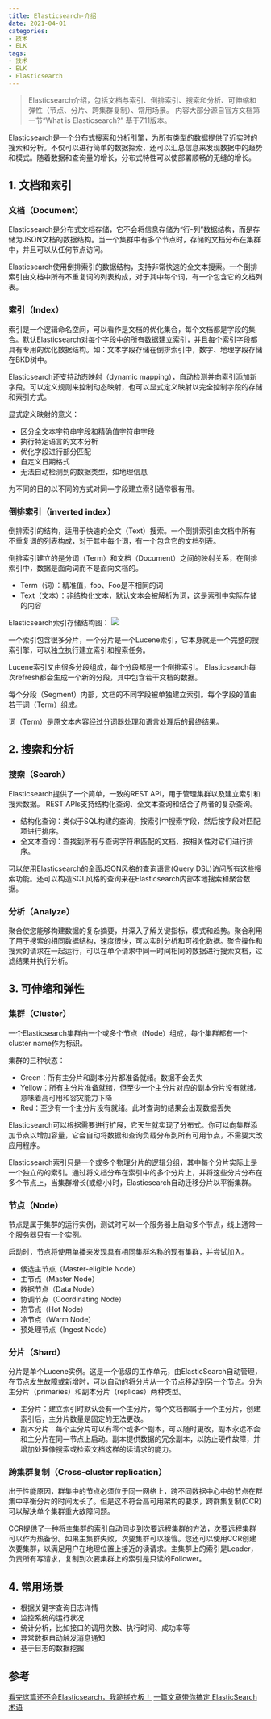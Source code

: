```yaml
---
title: Elasticsearch-介绍
date: 2021-04-01
categories:
- 技术
- ELK
tags:
- 技术
- ELK
- Elasticsearch
---
```


> Elasticsearch介绍，包括文档与索引、倒排索引、搜索和分析、可伸缩和弹性（节点、分片、跨集群复制）、常用场景。
 内容大部分源自官方文档第一节“What is Elasticsearch?”
 基于7.11版本。

<!-- more -->

Elasticsearch是一个分布式搜索和分析引擎，为所有类型的数据提供了近实时的搜索和分析。不仅可以进行简单的数据探索，还可以汇总信息来发现数据中的趋势和模式。随着数据和查询量的增长，分布式特性可以使部署顺畅的无缝的增长。

## 1. 文档和索引

### 文档（Document）
Elasticsearch是分布式文档存储，它不会将信息存储为“行-列”数据结构，而是存储为JSON文档的数据结构。当一个集群中有多个节点时，存储的文档分布在集群中，并且可以从任何节点访问。

Elasticsearch使用倒排索引的数据结构，支持非常快速的全文本搜索。一个倒排索引由文档中所有不重复词的列表构成，对于其中每个词，有一个包含它的文档列表。

### 索引（Index）
索引是一个逻辑命名空间，可以看作是文档的优化集合，每个文档都是字段的集合。默认Elasticsearch对每个字段中的所有数据建立索引，并且每个索引字段都具有专用的优化数据结构。如：文本字段存储在倒排索引中，数字、地理字段存储在BKD树中。

Elasticsearch还支持动态映射（dynamic mapping），自动检测并向索引添加新字段。可以定义规则来控制动态映射，也可以显式定义映射以完全控制字段的存储和索引方式。

显式定义映射的意义：
* 区分全文本字符串字段和精确值字符串字段
* 执行特定语言的文本分析
* 优化字段进行部分匹配
* 自定义日期格式
* 无法自动检测到的数据类型，如地理信息

为不同的目的以不同的方式对同一字段建立索引通常很有用。

### 倒排索引（inverted index）
倒排索引的结构，适用于快速的全文（Text）搜索。一个倒排索引由文档中所有不重复词的列表构成，对于其中每个词，有一个包含它的文档列表。

倒排索引建立的是分词（Term）和文档（Document）之间的映射关系，在倒排索引中，数据是面向词而不是面向文档的。

* Term（词）：精准值，foo、Foo是不相同的词
* Text（文本）：非结构化文本，默认文本会被解析为词，这是索引中实际存储的内容

Elasticsearch索引存储结构图：
![](https://gitee.com/lights8080/lights8080-oss/raw/master/uPic/hGcjkj.jpg)

一个索引包含很多分片，一个分片是一个Lucene索引，它本身就是一个完整的搜索引擎，可以独立执行建立索引和搜索任务。

Lucene索引又由很多分段组成，每个分段都是一个倒排索引。 Elasticsearch每次refresh都会生成一个新的分段，其中包含若干文档的数据。

每个分段（Segment）内部，文档的不同字段被单独建立索引。每个字段的值由若干词（Term）组成。

词（Term）是原文本内容经过分词器处理和语言处理后的最终结果。

## 2. 搜索和分析

### 搜索（Search）
Elasticsearch提供了一个简单，一致的REST API，用于管理集群以及建立索引和搜索数据。
REST APIs支持结构化查询、全文本查询和结合了两者的复杂查询。

* 结构化查询：类似于SQL构建的查询，按索引中搜索字段，然后按字段对匹配项进行排序。
* 全文本查询：查找到所有与查询字符串匹配的文档，按相关性对它们进行排序。

可以使用Elasticsearch的全面JSON风格的查询语言(Query DSL)访问所有这些搜索功能。还可以构造SQL风格的查询来在Elasticsearch内部本地搜索和聚合数据。

### 分析（Analyze）
聚合使您能够构建数据的复杂摘要，并深入了解关键指标，模式和趋势。聚合利用了用于搜索的相同数据结构，速度很快，可以实时分析和可视化数据。聚合操作和搜索的请求在一起运行，可以在单个请求中同一时间相同的数据进行搜索文档，过滤结果并执行分析。

## 3. 可伸缩和弹性

### 集群（Cluster）
一个Elasticsearch集群由一个或多个节点（Node）组成，每个集群都有一个cluster name作为标识。

集群的三种状态：
* Green：所有主分片和副本分片都准备就绪。数据不会丢失
* Yellow：所有主分片准备就绪，但至少一个主分片对应的副本分片没有就绪。意味着高可用和容灾能力下降
* Red：至少有一个主分片没有就绪。此时查询的结果会出现数据丢失

Elasticsearch可以根据需要进行扩展，它天生就实现了分布式。你可以向集群添加节点以增加容量，它会自动将数据和查询负载分布到所有可用节点，不需要大改应用程序。

Elasticsearch索引只是一个或多个物理分片的逻辑分组，其中每个分片实际上是一个独立的的索引。通过将文档分布在索引中的多个分片上，并将这些分片分布在多个节点上，当集群增长(或缩小)时，Elasticsearch自动迁移分片以平衡集群。

### 节点（Node）
节点是属于集群的运行实例，测试时可以一个服务器上启动多个节点，线上通常一个服务器只有一个实例。

启动时，节点将使用单播来发现具有相同集群名称的现有集群，并尝试加入。

* 候选主节点（Master-eligible Node）
* 主节点（Master Node）
* 数据节点（Data Node）
* 协调节点（Coordinating Node）
* 热节点（Hot Node）
* 冷节点（Warm Node）
* 预处理节点（Ingest Node）

### 分片（Shard）
分片是单个Lucene实例。这是一个低级的工作单元，由ElasticSearch自动管理，在节点发生故障或新增时，可以自动的将分片从一个节点移动到另一个节点。分为主分片（primaries）和副本分片（replicas）两种类型。

* 主分片：建立索引时默认会有一个主分片，每个文档都属于一个主分片，创建索引后，主分片数量是固定的无法更改。
* 副本分片：每个主分片可以有零个或多个副本，可以随时更改，副本永远不会和主分片在同一节点上启动。副本提供数据的冗余副本，以防止硬件故障，并增加处理像搜索或检索文档这样的读请求的能力。

### 跨集群复制（Cross-cluster replication）
出于性能原因，群集中的节点必须位于同一网络上，跨不同数据中心中的节点在群集中平衡分片的时间太长了。但是这不符合高可用架构的要求，跨群集复制(CCR)可以解决单个集群重大故障问题。

CCR提供了一种将主集群的索引自动同步到次要远程集群的方法，次要远程集群可以作为热备份。如果主集群失败，次要集群可以接管。您还可以使用CCR创建次要集群，以满足用户在地理位置上接近的读请求。主集群上的索引是Leader，负责所有写请求，复制到次要集群上的索引是只读的Follower。


## 4. 常用场景
* 根据关键字查询日志详情
* 监控系统的运行状况
* 统计分析，比如接口的调用次数、执行时间、成功率等
* 异常数据自动触发消息通知
* 基于日志的数据挖掘

## 参考

[看完这篇还不会Elasticsearch，我跪搓衣板！](https://mp.weixin.qq.com/s?__biz=MjM5ODI5Njc2MA==&mid=2655825578&idx=1&sn=ae7619297d4bd257577b73247ae4b171&chksm=bd74e37d8a036a6bb2b559133ed8bc52db5373014ef20f780a38eebff2d933083269c8b98e49&scene=0&xtrack=1&key=66db761f362a769de5d38c391cbd20283fe3c7b12ac6a8a999aad26d5735aa00e5e14411f621e08a10446705f4d8e18da363dd6c789ec747ade6ef53459d4d889e1510d524aaa711daed23614fb5af0f&ascene=0&uin=MzYyMjM3MDc1&devicetype=iMac+MacBookPro11%2C4+OSX+OSX+10.12.3+build(16D30)&version=12020810&nettype=WIFI&lang=zh_CN&fontScale=100&pass_ticket=FogHXXVrph9lnvlFILk0hR3sqAERHB6%2BvhNTuk8WAZb%2FnRr7vB8DqFN18ZWu3F0%2F)
[一篇文章带你搞定 ElasticSearch 术语](https://www.cnblogs.com/wupeixuan/p/12375031.html)